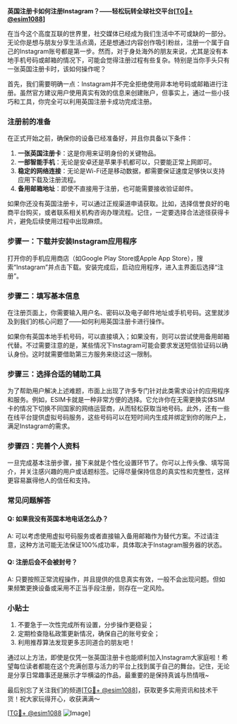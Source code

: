 **英国注册卡如何注册Instagram？——轻松玩转全球社交平台[[TG💪+ @esim1088](https://t.me/s/esim1088)]**

在当今这个高度互联的世界里，社交媒体已经成为我们生活中不可或缺的一部分。无论你是想与朋友分享生活点滴，还是想通过内容创作吸引粉丝，注册一个属于自己的Instagram账号都是第一步。然而，对于身处海外的朋友来说，尤其是没有本地手机号码或邮箱的情况下，可能会觉得注册过程有些复杂。特别是当你手头只有一张英国注册卡时，该如何操作呢？

首先，我们需要明确一点：Instagram并不完全拒绝使用非本地号码或邮箱进行注册。虽然官方建议用户使用真实有效的信息来创建账户，但事实上，通过一些小技巧和工具，你完全可以利用英国注册卡成功完成注册。

### 注册前的准备

在正式开始之前，确保你的设备已经准备好，并且你具备以下条件：

1. **一张英国注册卡**：这是你用来证明身份的关键物品。
2. **一部智能手机**：无论是安卓还是苹果手机都可以，只要能正常上网即可。
3. **稳定的网络连接**：无论是Wi-Fi还是移动数据，都需要保证速度足够快以支持应用下载及注册流程。
4. **备用邮箱地址**：即使不直接用于注册，也可能需要接收验证邮件。

如果你还没有英国注册卡，可以通过正规渠道申请获取。比如，选择信誉良好的电商平台购买，或者联系相关机构咨询办理流程。记住，一定要选择合法途径获得卡片，避免后续使用过程中出现麻烦。

### 步骤一：下载并安装Instagram应用程序

打开你的手机应用商店（如Google Play Store或Apple App Store），搜索“Instagram”并点击下载。安装完成后，启动应用程序，进入主界面后选择“注册”。

### 步骤二：填写基本信息

在注册页面上，你需要输入用户名、密码以及电子邮件地址或手机号码。这里就涉及到我们的核心问题了——如何利用英国注册卡进行操作。

如果你有英国本地手机号码，可以直接填入；如果没有，则可以尝试使用备用邮箱代替。不过需要注意的是，某些情况下Instagram可能会要求发送短信验证码以确认身份。这时就需要借助第三方服务来绕过这一限制。

### 步骤三：选择合适的辅助工具

为了帮助用户解决上述难题，市面上出现了许多专门针对此类需求设计的应用程序和服务。例如，ESIM卡就是一种非常方便的选择。它允许你在无需更换实体SIM卡的情况下切换不同国家的网络运营商，从而轻松获取当地号码。此外，还有一些在线平台提供虚拟号码服务，这些号码可以在短时间内生成并绑定到你的账户上，满足Instagram的需求。

### 步骤四：完善个人资料

一旦完成基本注册步骤，接下来就是个性化设置环节了。你可以上传头像、填写简介，并关注感兴趣的用户或话题标签。记得尽量保持信息的真实性和完整性，这样更容易赢得他人的信任和支持。

### 常见问题解答

#### Q: 如果我没有英国本地电话怎么办？
A: 可以考虑使用虚拟号码服务或者直接输入备用邮箱作为替代方案。不过请注意，这种方法可能无法保证100%成功率，具体取决于Instagram服务器的状态。

#### Q: 注册后会不会被封号？
A: 只要按照正常流程操作，并且提供的信息真实有效，一般不会出现问题。但如果频繁更换设备或采用不正当手段注册，则存在一定风险。

### 小贴士

1. 不要急于一次性完成所有设置，分步操作更稳妥；
2. 定期检查隐私政策更新情况，确保自己的账号安全；
3. 利用推荐算法发现更多志同道合的朋友吧！

通过以上方法，即使是仅凭一张英国注册卡也能顺利加入Instagram大家庭啦！希望每位读者都能在这个充满创意与活力的平台上找到属于自己的舞台。记住，无论是分享日常趣事还是展示才华横溢的作品，最重要的是保持真诚与热情哦~

最后别忘了关注我们的频道[[TG💪+ @esim1088](https://t.me/s/esim1088)]，获取更多实用资讯和技术干货！祝大家玩得开心，收获满满～

[[TG💪+ @esim1088](https://t.me/s/esim1088) ![Image](https://i.postimg.cc/4NQfJmqS/Snipaste-2025-05-13-00-14-12.png)]